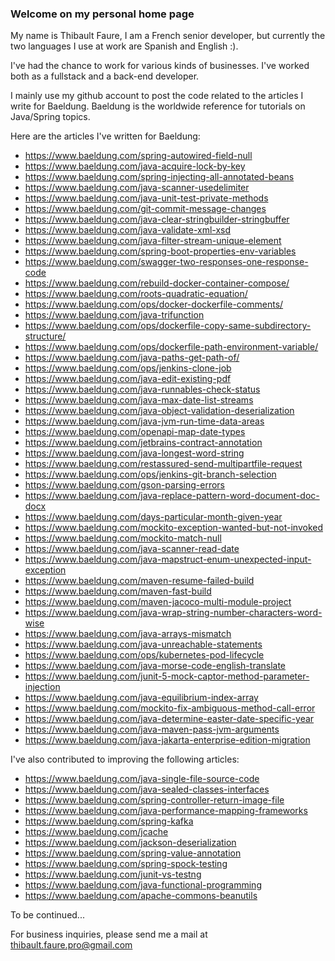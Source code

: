 ### Welcome on my personal home page

My name is Thibault Faure, I am a French senior developer, but currently the two languages I use at work are Spanish and English :).

I've had the chance to work for various kinds of businesses. I've worked both as a fullstack and a back-end developer.

I mainly use my github account to post the code related to the articles I write for Baeldung. Baeldung is the worldwide reference for tutorials on Java/Spring topics.

Here are the articles I've written for Baeldung:
- https://www.baeldung.com/spring-autowired-field-null
- https://www.baeldung.com/java-acquire-lock-by-key
- https://www.baeldung.com/spring-injecting-all-annotated-beans
- https://www.baeldung.com/java-scanner-usedelimiter
- https://www.baeldung.com/java-unit-test-private-methods
- https://www.baeldung.com/git-commit-message-changes
- https://www.baeldung.com/java-clear-stringbuilder-stringbuffer
- https://www.baeldung.com/java-validate-xml-xsd
- https://www.baeldung.com/java-filter-stream-unique-element
- https://www.baeldung.com/spring-boot-properties-env-variables
- https://www.baeldung.com/swagger-two-responses-one-response-code
- https://www.baeldung.com/rebuild-docker-container-compose/
- https://www.baeldung.com/roots-quadratic-equation/
- https://www.baeldung.com/ops/docker-dockerfile-comments/
- https://www.baeldung.com/java-trifunction
- https://www.baeldung.com/ops/dockerfile-copy-same-subdirectory-structure/
- https://www.baeldung.com/ops/dockerfile-path-environment-variable/
- https://www.baeldung.com/java-paths-get-path-of/
- https://www.baeldung.com/ops/jenkins-clone-job
- https://www.baeldung.com/java-edit-existing-pdf
- https://www.baeldung.com/java-runnables-check-status
- https://www.baeldung.com/java-max-date-list-streams
- https://www.baeldung.com/java-object-validation-deserialization
- https://www.baeldung.com/java-jvm-run-time-data-areas
- https://www.baeldung.com/openapi-map-date-types
- https://www.baeldung.com/jetbrains-contract-annotation
- https://www.baeldung.com/java-longest-word-string
- https://www.baeldung.com/restassured-send-multipartfile-request
- https://www.baeldung.com/ops/jenkins-git-branch-selection
- https://www.baeldung.com/gson-parsing-errors
- https://www.baeldung.com/java-replace-pattern-word-document-doc-docx
- https://www.baeldung.com/days-particular-month-given-year
- https://www.baeldung.com/mockito-exception-wanted-but-not-invoked
- https://www.baeldung.com/mockito-match-null
- https://www.baeldung.com/java-scanner-read-date
- https://www.baeldung.com/java-mapstruct-enum-unexpected-input-exception
- https://www.baeldung.com/maven-resume-failed-build
- https://www.baeldung.com/maven-fast-build
- https://www.baeldung.com/maven-jacoco-multi-module-project
- https://www.baeldung.com/java-wrap-string-number-characters-word-wise
- https://www.baeldung.com/java-arrays-mismatch
- https://www.baeldung.com/java-unreachable-statements
- https://www.baeldung.com/ops/kubernetes-pod-lifecycle
- https://www.baeldung.com/java-morse-code-english-translate
- https://www.baeldung.com/junit-5-mock-captor-method-parameter-injection
- https://www.baeldung.com/java-equilibrium-index-array
- https://www.baeldung.com/mockito-fix-ambiguous-method-call-error
- https://www.baeldung.com/java-determine-easter-date-specific-year
- https://www.baeldung.com/java-maven-pass-jvm-arguments
- https://www.baeldung.com/java-jakarta-enterprise-edition-migration

I've also contributed to improving the following articles:
- https://www.baeldung.com/java-single-file-source-code
- https://www.baeldung.com/java-sealed-classes-interfaces
- https://www.baeldung.com/spring-controller-return-image-file
- https://www.baeldung.com/java-performance-mapping-frameworks
- https://www.baeldung.com/spring-kafka
- https://www.baeldung.com/jcache
- https://www.baeldung.com/jackson-deserialization
- https://www.baeldung.com/spring-value-annotation
- https://www.baeldung.com/spring-spock-testing
- https://www.baeldung.com/junit-vs-testng
- https://www.baeldung.com/java-functional-programming
- https://www.baeldung.com/apache-commons-beanutils

To be continued...

For business inquiries, please send me a mail at thibault.faure.pro@gmail.com

<!--
**thibaultfaure/thibaultfaure** is a ✨ _special_ ✨ repository because its `README.md` (this file) appears on your GitHub profile.

Here are some ideas to get you started:

- 🔭 I’m currently working on ...
- 🌱 I’m currently learning ...
- 👯 I’m looking to collaborate on ...
- 🤔 I’m looking for help with ...
- 💬 Ask me about ...
- 📫 How to reach me: ...
- 😄 Pronouns: ...
- ⚡ Fun fact: ...
-->
